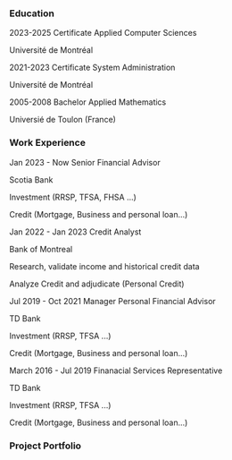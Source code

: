 <H3>Education</H3>
<p>2023-2025 <span>Certificate Applied Computer Sciences</span></p>
          <p>Universit&eacute; de Montr&eacute;al </p>
          <p>2021-2023 <span>Certificate System Administration</span></p>
          <p>Universit&eacute; de Montr&eacute;al </p>
          <p>2005-2008 <span>Bachelor Applied Mathematics</span></p>
          <p>Universi&eacute; de Toulon (France)</p>
          
<H3>Work Experience</H3>
<p>Jan 2023 - Now <span>Senior Financial Advisor</span></p>
          <p>Scotia Bank</p>
          <p>Investment (RRSP, TFSA, FHSA ...)</p>
          <p>Credit (Mortgage, Business and personal loan...)</p>
          <p>Jan 2022 - Jan 2023 <span>Credit Analyst</span></p>
          <p>Bank of Montreal</p>
          <p>Research, validate income and historical credit data</p>
          <p>Analyze Credit and adjudicate (Personal Credit)</p>
          <p>Jul 2019 - Oct 2021 <span>Manager Personal Financial Advisor</span></p>
          <p>TD Bank</p>
          <p>Investment (RRSP, TFSA ...)</p>
          <p>Credit (Mortgage, Business and personal loan...)</p>
          <p>March 2016 - Jul 2019 <span>Finanacial Services Representative</span></p>
          <p>TD Bank</p>
          <p>Investment (RRSP, TFSA ...)</p>
          <p>Credit (Mortgage, Business and personal loan...)</p>

<H3>Project Portfolio</H3>

<!--
**Koulem/Koulem** is a ✨ _special_ ✨ repository because its `README.md` (this file) appears on your GitHub profile.

Here are some ideas to get you started:

- 🔭 I’m currently working on ...
- 🌱 I’m currently learning ...
- 👯 I’m looking to collaborate on ...
- 🤔 I’m looking for help with ...
- 💬 Ask me about ...
- 📫 How to reach me: ...
- 😄 Pronouns: ...
- ⚡ Fun fact: ...
-->

